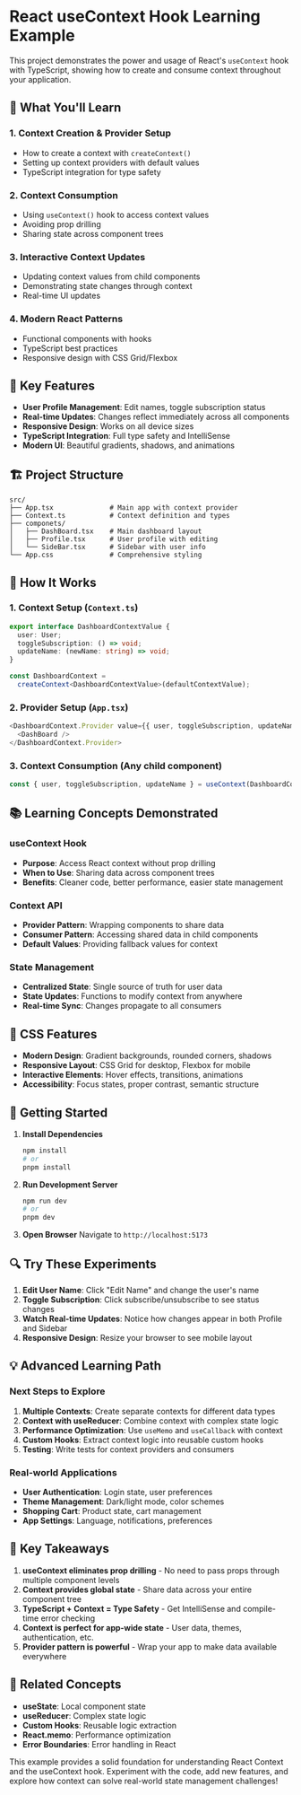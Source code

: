 # React useContext Hook Learning Example

This project demonstrates the power and usage of React's `useContext` hook with TypeScript, showing how to create and consume context throughout your application.

## 🎯 What You'll Learn

### 1. **Context Creation & Provider Setup**

- How to create a context with `createContext()`
- Setting up context providers with default values
- TypeScript integration for type safety

### 2. **Context Consumption**

- Using `useContext()` hook to access context values
- Avoiding prop drilling
- Sharing state across component trees

### 3. **Interactive Context Updates**

- Updating context values from child components
- Demonstrating state changes through context
- Real-time UI updates

### 4. **Modern React Patterns**

- Functional components with hooks
- TypeScript best practices
- Responsive design with CSS Grid/Flexbox

## 🚀 Key Features

- **User Profile Management**: Edit names, toggle subscription status
- **Real-time Updates**: Changes reflect immediately across all components
- **Responsive Design**: Works on all device sizes
- **TypeScript Integration**: Full type safety and IntelliSense
- **Modern UI**: Beautiful gradients, shadows, and animations

## 🏗️ Project Structure

```
src/
├── App.tsx              # Main app with context provider
├── Context.ts           # Context definition and types
├── componets/
│   ├── DashBoard.tsx    # Main dashboard layout
│   ├── Profile.tsx      # User profile with editing
│   └── SideBar.tsx      # Sidebar with user info
└── App.css              # Comprehensive styling
```

## 🔧 How It Works

### 1. **Context Setup** (`Context.ts`)

```typescript
export interface DashboardContextValue {
  user: User;
  toggleSubscription: () => void;
  updateName: (newName: string) => void;
}

const DashboardContext =
  createContext<DashboardContextValue>(defaultContextValue);
```

### 2. **Provider Setup** (`App.tsx`)

```typescript
<DashboardContext.Provider value={{ user, toggleSubscription, updateName }}>
  <DashBoard />
</DashboardContext.Provider>
```

### 3. **Context Consumption** (Any child component)

```typescript
const { user, toggleSubscription, updateName } = useContext(DashboardContext);
```

## 📚 Learning Concepts Demonstrated

### **useContext Hook**

- **Purpose**: Access React context without prop drilling
- **When to Use**: Sharing data across component trees
- **Benefits**: Cleaner code, better performance, easier state management

### **Context API**

- **Provider Pattern**: Wrapping components to share data
- **Consumer Pattern**: Accessing shared data in child components
- **Default Values**: Providing fallback values for context

### **State Management**

- **Centralized State**: Single source of truth for user data
- **State Updates**: Functions to modify context from anywhere
- **Real-time Sync**: Changes propagate to all consumers

## 🎨 CSS Features

- **Modern Design**: Gradient backgrounds, rounded corners, shadows
- **Responsive Layout**: CSS Grid for desktop, Flexbox for mobile
- **Interactive Elements**: Hover effects, transitions, animations
- **Accessibility**: Focus states, proper contrast, semantic structure

## 🚀 Getting Started

1. **Install Dependencies**

   ```bash
   npm install
   # or
   pnpm install
   ```

2. **Run Development Server**

   ```bash
   npm run dev
   # or
   pnpm dev
   ```

3. **Open Browser**
   Navigate to `http://localhost:5173`

## 🔍 Try These Experiments

1. **Edit User Name**: Click "Edit Name" and change the user's name
2. **Toggle Subscription**: Click subscribe/unsubscribe to see status changes
3. **Watch Real-time Updates**: Notice how changes appear in both Profile and Sidebar
4. **Responsive Design**: Resize your browser to see mobile layout

## 💡 Advanced Learning Path

### **Next Steps to Explore**

1. **Multiple Contexts**: Create separate contexts for different data types
2. **Context with useReducer**: Combine context with complex state logic
3. **Performance Optimization**: Use `useMemo` and `useCallback` with context
4. **Custom Hooks**: Extract context logic into reusable custom hooks
5. **Testing**: Write tests for context providers and consumers

### **Real-world Applications**

- **User Authentication**: Login state, user preferences
- **Theme Management**: Dark/light mode, color schemes
- **Shopping Cart**: Product state, cart management
- **App Settings**: Language, notifications, preferences

## 🎯 Key Takeaways

1. **useContext eliminates prop drilling** - No need to pass props through multiple component levels
2. **Context provides global state** - Share data across your entire component tree
3. **TypeScript + Context = Type Safety** - Get IntelliSense and compile-time error checking
4. **Context is perfect for app-wide state** - User data, themes, authentication, etc.
5. **Provider pattern is powerful** - Wrap your app to make data available everywhere

## 🔗 Related Concepts

- **useState**: Local component state
- **useReducer**: Complex state logic
- **Custom Hooks**: Reusable logic extraction
- **React.memo**: Performance optimization
- **Error Boundaries**: Error handling in React

This example provides a solid foundation for understanding React Context and the useContext hook. Experiment with the code, add new features, and explore how context can solve real-world state management challenges!
